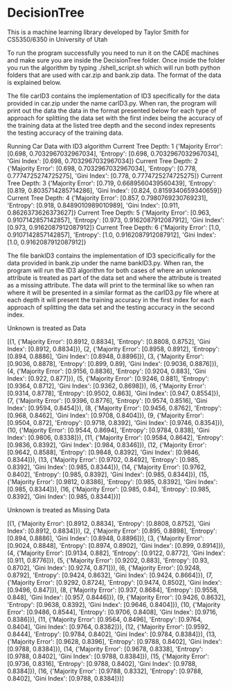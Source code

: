 # DecisionTree

This is a machine learning library developed by Taylor Smith for
CS5350/6350 in University of Utah

To run the program successfully you need to run it on the CADE machines and make sure you are inside the DecisionTree folder. Once inside the folder you run the algorithm by typing ./shell_script.sh which will run both python folders that are used with car.zip and bank.zip data. The format of the data is explained below. 

The file carID3 contains the implementation of ID3 specifically for the data provided in car.zip under the name carID3.py. When ran, the program will print out the data the data in the format presented below for each type of approach for splitting the data set with the first index being the accuracy of the training data at the listed tree depth and the second index represents the testing accuracy of the training data. 

Running Car Data with ID3 algorithm
Current Tree Depth: 1
{'Majority Error': [0.698, 0.7032967032967034], 'Entropy': [0.698, 0.7032967032967034], 'Gini Index': [0.698, 0.7032967032967034]}
Current Tree Depth: 2
{'Majority Error': [0.698, 0.7032967032967034], 'Entropy': [0.778, 0.7774725274725275], 'Gini Index': [0.778, 0.7774725274725275]}
Current Tree Depth: 3
{'Majority Error': [0.719, 0.6689560439560439], 'Entropy': [0.819, 0.8035714285714286], 'Gini Index': [0.824, 0.8159340659340659]}
Current Tree Depth: 4
{'Majority Error': [0.857, 0.7980769230769231], 'Entropy': [0.918, 0.8489010989010989], 'Gini Index': [0.911, 0.8626373626373627]}
Current Tree Depth: 5
{'Majority Error': [0.963, 0.9107142857142857], 'Entropy': [0.973, 0.9162087912087912], 'Gini Index': [0.973, 0.9162087912087912]}
Current Tree Depth: 6
{'Majority Error': [1.0, 0.9107142857142857], 'Entropy': [1.0, 0.9162087912087912], 'Gini Index': [1.0, 0.9162087912087912]}


The file bankID3 contains the implementation of ID3 specicifically for the data provided in bank.zip under the name bankID3.py. When ran, the program will run the ID3 algorithm for both cases of where an unknown attribute is treated as part of the data set and where the attribute is treated as a missing attribute. The data will print to the terminal like so when ran where it will be presented in a similar format as the carID3.py file where at each depth it will present the training accuracy in the first index for each approach of splitting the data set and the testing accuracy in the second index. 

Unknown is treated as Data

[(1, {'Majority Error': [0.8912, 0.8834], 'Entropy': [0.8808, 0.8752], 'Gini Index': [0.8912, 0.8834]}), (2, {'Majority Error': [0.8958, 0.8912], 'Entropy': [0.894, 0.8886], 'Gini Index': [0.8948, 0.8896]}), (3, {'Majority Error': [0.9036, 0.8878], 'Entropy': [0.899, 0.89], 'Gini Index': [0.9036, 0.8876]}), (4, {'Majority Error': [0.9156, 0.8836], 'Entropy': [0.9204, 0.883], 'Gini Index': [0.922, 0.877]}), (5, {'Majority Error': [0.9246, 0.881], 'Entropy': [0.9364, 0.8712], 'Gini Index': [0.9362, 0.8698]}), (6, {'Majority Error': [0.9314, 0.8778], 'Entropy': [0.9502, 0.863], 'Gini Index': [0.947, 0.8554]}), (7, {'Majority Error': [0.9396, 0.8776], 'Entropy': [0.9574, 0.8516], 'Gini Index': [0.9594, 0.8454]}), (8, {'Majority Error': [0.9456, 0.8762], 'Entropy': [0.968, 0.8462], 'Gini Index': [0.9708, 0.8404]}), (9, {'Majority Error': [0.9504, 0.872], 'Entropy': [0.9718, 0.8392], 'Gini Index': [0.9746, 0.8354]}), (10, {'Majority Error': [0.9544, 0.8694], 'Entropy': [0.9784, 0.838], 'Gini Index': [0.9806, 0.8338]}), (11, {'Majority Error': [0.9584, 0.8642], 'Entropy': [0.9836, 0.8392], 'Gini Index': [0.984, 0.8346]}), (12, {'Majority Error': [0.9642, 0.8588], 'Entropy': [0.9848, 0.8392], 'Gini Index': [0.9846, 0.8344]}), (13, {'Majority Error': [0.9702, 0.8492], 'Entropy': [0.985, 0.8392], 'Gini Index': [0.985, 0.8344]}), (14, {'Majority Error': [0.9762, 0.8402], 'Entropy': [0.985, 0.8392], 'Gini Index': [0.985, 0.8344]}), (15, {'Majority Error': [0.9812, 0.8386], 'Entropy': [0.985, 0.8392], 'Gini Index': [0.985, 0.8344]}), (16, {'Majority Error': [0.985, 0.84], 'Entropy': [0.985, 0.8392], 'Gini Index': [0.985, 0.8344]})]

Unknown is treated as Missing Data

[(1, {'Majority Error': [0.8912, 0.8834], 'Entropy': [0.8808, 0.8752], 'Gini Index': [0.8912, 0.8834]}), (2, {'Majority Error': [0.895, 0.8898], 'Entropy': [0.894, 0.8886], 'Gini Index': [0.8948, 0.8896]}), (3, {'Majority Error': [0.9024, 0.8848], 'Entropy': [0.8974, 0.8902], 'Gini Index': [0.899, 0.8914]}), (4, {'Majority Error': [0.9134, 0.882], 'Entropy': [0.9122, 0.8772], 'Gini Index': [0.911, 0.8776]}), (5, {'Majority Error': [0.9202, 0.883], 'Entropy': [0.93, 0.8702], 'Gini Index': [0.9274, 0.871]}), (6, {'Majority Error': [0.9248, 0.8792], 'Entropy': [0.9424, 0.8632], 'Gini Index': [0.9424, 0.8664]}), (7, {'Majority Error': [0.9292, 0.8724], 'Entropy': [0.9474, 0.8502], 'Gini Index': [0.9496, 0.847]}), (8, {'Majority Error': [0.937, 0.8684], 'Entropy': [0.9558, 0.848], 'Gini Index': [0.957, 0.8446]}), (9, {'Majority Error': [0.9426, 0.8632], 'Entropy': [0.9638, 0.8392], 'Gini Index': [0.9646, 0.8404]}), (10, {'Majority Error': [0.9486, 0.8544], 'Entropy': [0.9706, 0.8408], 'Gini Index': [0.9716, 0.8386]}), (11, {'Majority Error': [0.9564, 0.8496], 'Entropy': [0.9764, 0.8404], 'Gini Index': [0.9764, 0.8382]}), (12, {'Majority Error': [0.9592, 0.8444], 'Entropy': [0.9784, 0.8402], 'Gini Index': [0.9784, 0.8384]}), (13, {'Majority Error': [0.9628, 0.8396], 'Entropy': [0.9788, 0.8402], 'Gini Index': [0.9788, 0.8384]}), (14, {'Majority Error': [0.9678, 0.8338], 'Entropy': [0.9788, 0.8402], 'Gini Index': [0.9788, 0.8384]}), (15, {'Majority Error': [0.9736, 0.8316], 'Entropy': [0.9788, 0.8402], 'Gini Index': [0.9788, 0.8384]}), (16, {'Majority Error': [0.9788, 0.8332], 'Entropy': [0.9788, 0.8402], 'Gini Index': [0.9788, 0.8384]})]
